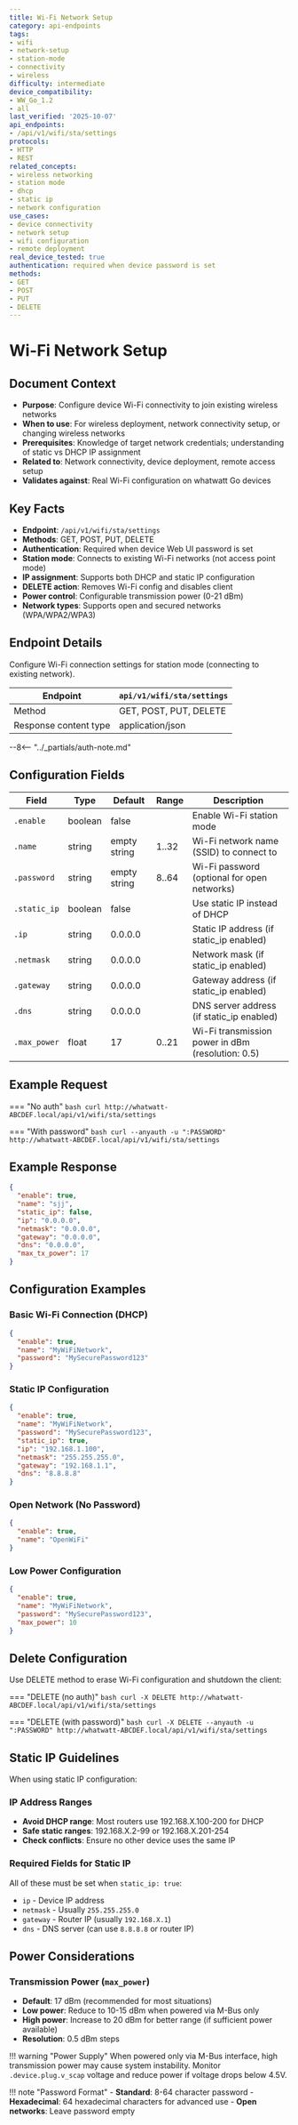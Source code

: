 ```yaml
---
title: Wi-Fi Network Setup
category: api-endpoints
tags:
- wifi
- network-setup
- station-mode
- connectivity
- wireless
difficulty: intermediate
device_compatibility:
- WW_Go_1.2
- all
last_verified: '2025-10-07'
api_endpoints:
- /api/v1/wifi/sta/settings
protocols:
- HTTP
- REST
related_concepts:
- wireless networking
- station mode
- dhcp
- static ip
- network configuration
use_cases:
- device connectivity
- network setup
- wifi configuration
- remote deployment
real_device_tested: true
authentication: required when device password is set
methods:
- GET
- POST
- PUT
- DELETE
---
```


# Wi-Fi Network Setup

## Document Context

- **Purpose**: Configure device Wi-Fi connectivity to join existing wireless networks
- **When to use**: For wireless deployment, network connectivity setup, or changing wireless networks
- **Prerequisites**: Knowledge of target network credentials; understanding of static vs DHCP IP assignment
- **Related to**: Network connectivity, device deployment, remote access setup
- **Validates against**: Real Wi-Fi configuration on whatwatt Go devices

## Key Facts

- **Endpoint**: `/api/v1/wifi/sta/settings`
- **Methods**: GET, POST, PUT, DELETE
- **Authentication**: Required when device Web UI password is set
- **Station mode**: Connects to existing Wi-Fi networks (not access point mode)
- **IP assignment**: Supports both DHCP and static IP configuration
- **DELETE action**: Removes Wi-Fi config and disables client
- **Power control**: Configurable transmission power (0-21 dBm)
- **Network types**: Supports open and secured networks (WPA/WPA2/WPA3)

## Endpoint Details

Configure Wi-Fi connection settings for station mode (connecting to existing network).

| Endpoint              | `api/v1/wifi/sta/settings` |
| --------------------- | -------------------------- |
| Method                | GET, POST, PUT, DELETE     |
| Response content type | application/json           |

--8<-- "../_partials/auth-note.md"

## Configuration Fields

| Field        | Type    | Default      | Range  | Description                                          |
| ------------ | ------- | ------------ | ------ | ---------------------------------------------------- |
| `.enable`    | boolean | false        |        | Enable Wi-Fi station mode                           |
| `.name`      | string  | empty string | 1..32  | Wi-Fi network name (SSID) to connect to             |
| `.password`  | string  | empty string | 8..64  | Wi-Fi password (optional for open networks)         |
| `.static_ip` | boolean | false        |        | Use static IP instead of DHCP                       |
| `.ip`        | string  | 0.0.0.0      |        | Static IP address (if static_ip enabled)            |
| `.netmask`   | string  | 0.0.0.0      |        | Network mask (if static_ip enabled)                 |
| `.gateway`   | string  | 0.0.0.0      |        | Gateway address (if static_ip enabled)              |
| `.dns`       | string  | 0.0.0.0      |        | DNS server address (if static_ip enabled)           |
| `.max_power` | float   | 17           | 0..21  | Wi-Fi transmission power in dBm (resolution: 0.5)   |

## Example Request

=== "No auth"
    ```bash
    curl http://whatwatt-ABCDEF.local/api/v1/wifi/sta/settings
    ```

=== "With password"
    ```bash
    curl --anyauth -u ":PASSWORD" http://whatwatt-ABCDEF.local/api/v1/wifi/sta/settings
    ```

## Example Response

```json
{
  "enable": true,
  "name": "sjj",
  "static_ip": false,
  "ip": "0.0.0.0",
  "netmask": "0.0.0.0",
  "gateway": "0.0.0.0",
  "dns": "0.0.0.0",
  "max_tx_power": 17
}
```

## Configuration Examples

### Basic Wi-Fi Connection (DHCP)

```json
{
  "enable": true,
  "name": "MyWiFiNetwork",
  "password": "MySecurePassword123"
}
```

### Static IP Configuration

```json
{
  "enable": true,
  "name": "MyWiFiNetwork",
  "password": "MySecurePassword123",
  "static_ip": true,
  "ip": "192.168.1.100",
  "netmask": "255.255.255.0",
  "gateway": "192.168.1.1",
  "dns": "8.8.8.8"
}
```

### Open Network (No Password)

```json
{
  "enable": true,
  "name": "OpenWiFi"
}
```

### Low Power Configuration

```json
{
  "enable": true,
  "name": "MyWiFiNetwork",
  "password": "MySecurePassword123",
  "max_power": 10
}
```

## Delete Configuration

Use DELETE method to erase Wi-Fi configuration and shutdown the client:

=== "DELETE (no auth)"
    ```bash
    curl -X DELETE http://whatwatt-ABCDEF.local/api/v1/wifi/sta/settings
    ```

=== "DELETE (with password)"
    ```bash
    curl -X DELETE --anyauth -u ":PASSWORD" http://whatwatt-ABCDEF.local/api/v1/wifi/sta/settings
    ```

## Static IP Guidelines

When using static IP configuration:

### IP Address Ranges

- **Avoid DHCP range**: Most routers use 192.168.X.100-200 for DHCP
- **Safe static ranges**: 192.168.X.2-99 or 192.168.X.201-254
- **Check conflicts**: Ensure no other device uses the same IP

### Required Fields for Static IP

All of these must be set when `static_ip: true`:

- `ip` - Device IP address
- `netmask` - Usually `255.255.255.0`
- `gateway` - Router IP (usually `192.168.X.1`)
- `dns` - DNS server (can use `8.8.8.8` or router IP)

## Power Considerations

### Transmission Power (`max_power`)

- **Default**: 17 dBm (recommended for most situations)
- **Low power**: Reduce to 10-15 dBm when powered via M-Bus only
- **High power**: Increase to 20 dBm for better range (if sufficient power available)
- **Resolution**: 0.5 dBm steps

!!! warning "Power Supply"
    When powered only via M-Bus interface, high transmission power may cause system instability. Monitor `.device.plug.v_scap` voltage and reduce power if voltage drops below 4.5V.

!!! note "Password Format"
    - **Standard**: 8-64 character password
    - **Hexadecimal**: 64 hexadecimal characters for advanced use
    - **Open networks**: Leave password empty
